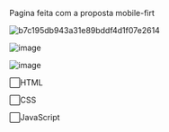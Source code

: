 Pagina feita com a proposta mobile-firt





![b7c195db943a31e89bddf4d1f07e2614](https://user-images.githubusercontent.com/103138394/225783379-fcdbd08a-094f-48aa-bf12-1da0a1736eb8.gif)





![image](https://user-images.githubusercontent.com/103138394/225783423-b7404c16-8b4d-4221-8875-71c3cf763881.png)







![image](https://user-images.githubusercontent.com/103138394/225783474-9ee9c008-0e83-41d7-b1f0-e06be9fc465e.png)






⬜HTML


⬜CSS


⬜JavaScript
